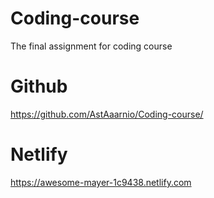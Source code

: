 # Coding-course
The final assignment for coding course

# Github

https://github.com/AstAaarnio/Coding-course/

# Netlify

https://awesome-mayer-1c9438.netlify.com
